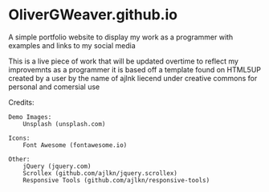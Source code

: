 # OliverGWeaver.github.io

A simple portfolio website to display my work as a programmer with examples and links to my social media 

This is a live piece of work that will be updated overtime to reflect my improvemnts as a programmer 
it is based off a template found on HTML5UP created by a user by the name of ajlnk liecend under creative commons for personal and comersial use 

Credits:

	Demo Images:
		Unsplash (unsplash.com)
  
	Icons:
		Font Awesome (fontawesome.io)

	Other:
		jQuery (jquery.com)
		Scrollex (github.com/ajlkn/jquery.scrollex)
		Responsive Tools (github.com/ajlkn/responsive-tools)
